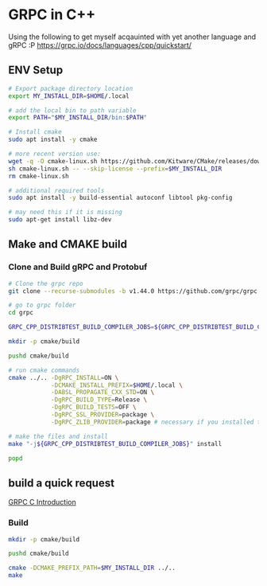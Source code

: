 # GRPC in C++

Using the following to get myself acqauinted with yet another language and gRPC :P https://grpc.io/docs/languages/cpp/quickstart/

## ENV Setup

``` BASH
# Export package directory location
export MY_INSTALL_DIR=$HOME/.local

# add the local bin to path variable
export PATH="$MY_INSTALL_DIR/bin:$PATH"

# Install cmake
sudo apt install -y cmake

# more recent version use:
wget -q -O cmake-linux.sh https://github.com/Kitware/CMake/releases/download/v3.22.2/cmake-3.22.2-Linux-x86_64.sh
sh cmake-linux.sh -- --skip-license --prefix=$MY_INSTALL_DIR
rm cmake-linux.sh

# additional required tools
sudo apt install -y build-essential autoconf libtool pkg-config

# may need this if it is missing
sudo apt-get install libz-dev
```

## Make and CMAKE build

### Clone and Build gRPC and Protobuf

``` BASH
# Clone the grpc repo
git clone --recurse-submodules -b v1.44.0 https://github.com/grpc/grpc

# go to grpc folder
cd grpc

GRPC_CPP_DISTRIBTEST_BUILD_COMPILER_JOBS=${GRPC_CPP_DISTRIBTEST_BUILD_COMPILER_JOBS:-4}

mkdir -p cmake/build

pushd cmake/build

# run cmake commands
cmake ../.. -DgRPC_INSTALL=ON \
            -DCMAKE_INSTALL_PREFIX=$HOME/.local \
            -DABSL_PROPAGATE_CXX_STD=ON \
            -DgRPC_BUILD_TYPE=Release \
            -DgRPC_BUILD_TESTS=OFF \
            -DgRPC_SSL_PROVIDER=package \
            -DgRPC_ZLIB_PROVIDER=package # necessary if you installed the libz-dev package or zlib is already there.

# make the files and install
make "-j${GRPC_CPP_DISTRIBTEST_BUILD_COMPILER_JOBS}" install

popd
```

## build a quick request
[GRPC C Introduction](https://medium.com/@andrewvetovitz/grpc-c-introduction-45a66ca9461f)

### Build
``` BASH
mkdir -p cmake/build

pushd cmake/build

cmake -DCMAKE_PREFIX_PATH=$MY_INSTALL_DIR ../..
make
```
